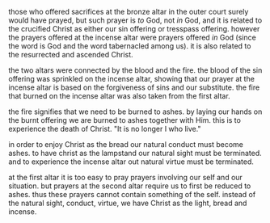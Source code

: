 those who offered sacrifices at the bronze altar
in the outer court surely would have prayed,
but such prayer is _to_ God, not _in_ God, and
it is related to the crucified Christ as either
our sin offering or tresspass offering. however
the prayers offered at the incense altar were prayers
offered _in_ God (since the word is God and the word
tabernacled among us). it is also related to the
resurrected and ascended Christ.

the two altars were connected by the blood and the fire. the blood of the sin offering was sprinkled on the incense altar, showing that our prayer at the incense altar is based on the forgiveness of sins and our substitute. the fire that burned on the incense altar was also taken from the first altar.

the fire signifies that we need to be burned to ashes. by laying our hands on the burnt offering we are burned to ashes together with Him. this is to experience the death of Christ. "It is no longer I who live."

in order to enjoy Christ as the bread our natural conduct must become ashes. to have christ as the lampstand our natural sight must be terminated. and to experience the incense altar out natural virtue must be terminated.

at the first altar it is too easy to pray prayers involving our self and our situation. but prayers at the second altar require us to first be reduced to ashes. thus these prayers cannot contain something of the self. instead of the natural sight, conduct, virtue, we have Christ as the light, bread and incense.
